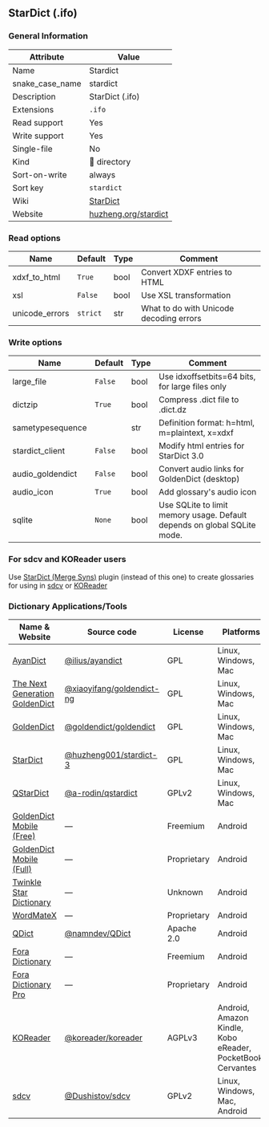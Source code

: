 ## StarDict (.ifo)

### General Information

| Attribute       | Value                                                |
| --------------- | ---------------------------------------------------- |
| Name            | Stardict                                             |
| snake_case_name | stardict                                             |
| Description     | StarDict (.ifo)                                      |
| Extensions      | `.ifo`                                               |
| Read support    | Yes                                                  |
| Write support   | Yes                                                  |
| Single-file     | No                                                   |
| Kind            | 📁 directory                                          |
| Sort-on-write   | always                                               |
| Sort key        | `stardict`                                           |
| Wiki            | [StarDict](https://en.wikipedia.org/wiki/StarDict)   |
| Website         | [huzheng.org/stardict](http://huzheng.org/stardict/) |

### Read options

| Name           | Default  | Type | Comment                                 |
| -------------- | -------- | ---- | --------------------------------------- |
| xdxf_to_html   | `True`   | bool | Convert XDXF entries to HTML            |
| xsl            | `False`  | bool | Use XSL transformation                  |
| unicode_errors | `strict` | str  | What to do with Unicode decoding errors |

### Write options

| Name             | Default | Type | Comment                                                                  |
| ---------------- | ------- | ---- | ------------------------------------------------------------------------ |
| large_file       | `False` | bool | Use idxoffsetbits=64 bits, for large files only                          |
| dictzip          | `True`  | bool | Compress .dict file to .dict.dz                                          |
| sametypesequence |         | str  | Definition format: h=html, m=plaintext, x=xdxf                           |
| stardict_client  | `False` | bool | Modify html entries for StarDict 3.0                                     |
| audio_goldendict | `False` | bool | Convert audio links for GoldenDict (desktop)                             |
| audio_icon       | `True`  | bool | Add glossary's audio icon                                                |
| sqlite           | `None`  | bool | Use SQLite to limit memory usage. Default depends on global SQLite mode. |

### For sdcv and KOReader users

Use [StarDict (Merge Syns)](./stardict_merge_syns.md) plugin (instead of this one) to create glossaries for using in [sdcv](https://dushistov.github.io/sdcv/) or [KOReader](http://koreader.rocks/)

### Dictionary Applications/Tools

| Name & Website                                                                            | Source code                                                              | License     | Platforms                                                   | Language |
| ----------------------------------------------------------------------------------------- | ------------------------------------------------------------------------ | ----------- | ----------------------------------------------------------- | -------- |
| [AyanDict](https://github.com/ilius/ayandict)                                             | [@ilius/ayandict](https://github.com/ilius/ayandict)                     | GPL         | Linux, Windows, Mac                                         | Go       |
| [The Next Generation GoldenDict](https://github.com/xiaoyifang/goldendict-ng)             | [@xiaoyifang/goldendict-ng](https://github.com/xiaoyifang/goldendict-ng) | GPL         | Linux, Windows, Mac                                         | C++      |
| [GoldenDict](http://goldendict.org/)                                                      | [@goldendict/goldendict](https://github.com/goldendict/goldendict)       | GPL         | Linux, Windows, Mac                                         | C++      |
| [StarDict](http://huzheng.org/stardict/)                                                  | [@huzheng001/stardict-3](https://github.com/huzheng001/stardict-3)       | GPL         | Linux, Windows, Mac                                         | C++      |
| [QStarDict](https://github.com/a-rodin/qstardict)                                         | [@a-rodin/qstardict](https://github.com/a-rodin/qstardict)               | GPLv2       | Linux, Windows, Mac                                         | C++      |
| [GoldenDict Mobile (Free)](http://goldendict.mobi/)                                       | ―                                                                        | Freemium    | Android                                                     |          |
| [GoldenDict Mobile (Full)](http://goldendict.mobi/)                                       | ―                                                                        | Proprietary | Android                                                     |          |
| [Twinkle Star Dictionary](https://play.google.com/store/apps/details?id=com.qtier.dict)   | ―                                                                        | Unknown     | Android                                                     |          |
| [WordMateX](https://apkcombo.com/wordmatex/org.d1scw0rld.wordmatex/)                      | ―                                                                        | Proprietary | Android                                                     |          |
| [QDict](https://play.google.com/store/apps/details?id=com.annie.dictionary)               | [@namndev/QDict](https://github.com/namndev/QDict)                       | Apache 2.0  | Android                                                     | Java     |
| [Fora Dictionary](https://play.google.com/store/apps/details?id=com.ngc.fora)             | ―                                                                        | Freemium    | Android                                                     |          |
| [Fora Dictionary Pro](https://play.google.com/store/apps/details?id=com.ngc.fora.android) | ―                                                                        | Proprietary | Android                                                     |          |
| [KOReader](http://koreader.rocks/)                                                        | [@koreader/koreader](https://github.com/koreader/koreader)               | AGPLv3      | Android, Amazon Kindle, Kobo eReader, PocketBook, Cervantes | Lua      |
| [sdcv](https://dushistov.github.io/sdcv/)                                                 | [@Dushistov/sdcv](https://github.com/Dushistov/sdcv)                     | GPLv2       | Linux, Windows, Mac, Android                                | C++      |
